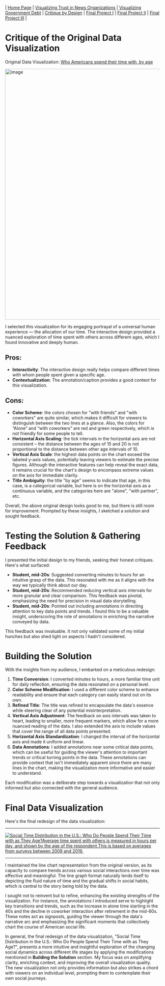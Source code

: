 | [Home Page](https://mingyu404.github.io/TellingStoriesWithData/) | [Visualizing Trust in News Organizations](/trust_news_organization.html) | [Visualizing Government Debt](https://mingyu404.github.io/TellingStoriesWithData/government_debt.md) | [Critique by Design](critique-by-design.md) | [Final Project I](final-project-part-one) | [Final Project II](final-project-part-two) | [Final Project III](final-project-part-three) |

# Critique of the Original Data Visualization

Original Data Visualization:  [Who Americans spend their time with, by age](https://ourworldindata.org/time-use#who-do-we-spend-time-with-across-our-lifetime)

<img width="817" alt="image" src="https://github.com/mingyu404/TellingStoriesWithData/assets/123033972/5ee1be22-f505-4197-b716-88795755e037">

I selected this visualization for its engaging portrayal of a universal human experience — the allocation of our time. The interactive design provided a nuanced exploration of time spent with others across different ages, which I found innovative and deeply human.

## Pros:

- **Interactivity**: The interactive design really helps compare different times with whom people spent given a specific age. 
- **Contextualization**: The annotation/caption provides a good context for this visualization.

## Cons:

- **Color Scheme**: the colors chosen for "with friends" and "with coworkers" are quite similar, which makes it difficult for viewers to distinguish between the two lines at a glance. Also, the colors for “Alone” and “with coworkers” are red and green respectively, which is not friendly for some people to tell. 
- **Horizontal Axis Scaling**: the tick intervals in the horizontal axis are not consistent – the distance between the ages of 15 and 20 is not proportional to the distance between other age intervals of 10. 
- **Vertical Axis Scale**: the highest data points on the chart exceed the labeled y-axis values, potentially leaving viewers to estimate the precise figures. Although the interactive features can help reveal the exact data, it remains crucial for the chart's design to encompass extreme values on the axis for immediate clarity.
- **Title Ambiguity**: the title "by age" seems to indicate that age, in this case, is a categorical variable, but here is on the horizontal axis as a continuous variable, and the categories here are "alone", "with partner", etc. 

Overall, the above original design looks good to me, but there is still room for improvement. Prompted by these insights, I sketched a solution and sought feedback.

# Testing the Solution & Gathering Feedback

I presented the initial design to my friends, seeking their honest critiques. Here's what surfaced:

- **Student, mid-20s**: Suggested converting minutes to hours for an intuitive grasp of the data. This resonated with me as it aligns with the way we typically think about our day.
- **Student, mid-20s**: Recommended reducing vertical axis intervals for more granular and clear comparison. This feedback was pivotal, emphasizing the need for precision in visual data storytelling.
- **Student, mid-20s**: Pointed out including annotations in directing attention to key data points and trends. I found this to be a valuable insight, underscoring the role of annotations in enriching the narrative conveyed by data.

This feedback was invaluable. It not only validated some of my initial hunches but also shed light on aspects I hadn't considered.

# Building the Solution

With the insights from my audience, I embarked on a meticulous redesign:

1. **Time Conversion**: I converted minutes to hours, a more familiar time unit for daily reflection, ensuring the data resonated on a personal level.
2. **Color Scheme Modification**: I used a different color scheme to enhance readability and ensure that each category can easily stand out on its own.
3. **Refined Title**: The title was refined to encapsulate the data's essence while steering clear of any potential misinterpretation.
4. **Vertical Axis Adjustment**: The feedback on axis intervals was taken to heart, leading to smaller, more frequent markers, which allow for a more nuanced reading of the data. I also extended the axis to include values that cover the range of all data points presented.
5. **Horizontal Axis Standardization**: I changed the interval of the horizontal axis and made it uniform and linear.
6. **Data Annotations**: I added annotations near some critical data points, which can be useful for guiding the viewer's attention to important trends or critical turning points in the data. These annotations can provide context that isn't immediately apparent since there are many lines in the chart, making the visualization more informative and easier to understand.

Each modification was a deliberate step towards a visualization that not only informed but also connected with the general audience.

# Final Data Visualization

Here's the final redesign of the data visualization:

---

<div class='tableauPlaceholder' id='viz1700098523120' style='position: relative'><noscript><a href='#'><img
                alt='Social Time Distribution in the U.S.: Who Do People Spend Their Time with as They Age?Average time spent with others is measured in hours per day, and shown by the age of the respondent.This is based on averages from surveys between 2009 and 2019. '
                src='https:&#47;&#47;public.tableau.com&#47;static&#47;images&#47;hw&#47;hw34_17000972659030&#47;Sheet1&#47;1_rss.png'
                style='border: none' /></a></noscript><object class='tableauViz' style='display:none;'>
        <param name='host_url' value='https%3A%2F%2Fpublic.tableau.com%2F' />
        <param name='embed_code_version' value='3' />
        <param name='site_root' value='' />
        <param name='name' value='hw34_17000972659030&#47;Sheet1' />
        <param name='tabs' value='no' />
        <param name='toolbar' value='yes' />
        <param name='static_image'
            value='https:&#47;&#47;public.tableau.com&#47;static&#47;images&#47;hw&#47;hw34_17000972659030&#47;Sheet1&#47;1.png' />
        <param name='animate_transition' value='yes' />
        <param name='display_static_image' value='yes' />
        <param name='display_spinner' value='yes' />
        <param name='display_overlay' value='yes' />
        <param name='display_count' value='yes' />
        <param name='language' value='en-US' />
        <param name='filter' value='publish=yes' />
    </object></div>
<script type='text/javascript'>                    
    var divElement = document.getElementById('viz1700098523120'); 
    var vizElement = divElement.getElementsByTagName('object')[0]; 
    vizElement.style.width = '100%'; 
    vizElement.style.height = (divElement.offsetWidth * 0.75) + 'px'; 
    var scriptElement = document.createElement('script'); 
    scriptElement.src = 'https://public.tableau.com/javascripts/api/viz_v1.js'; 
    vizElement.parentNode.insertBefore(scriptElement, vizElement);                
</script>

---

I maintained the line chart representation from the original version, as its capacity to compare trends across various social interactions over time was effective and meaningful. The line graph format naturally lends itself to depicting the fluid nature of time and the gradual shifts in social habits, which is central to the story being told by the data.

I sought not to reinvent but to refine, enhancing the existing strengths of the visualization. For instance, the annotations I introduced serve to highlight key transitions and trends, such as the increase in alone time starting in the 40s and the decline in coworker interaction after retirement in the mid-60s. These notes act as signposts, guiding the viewer through the data's narrative arc and emphasizing the significant moments that collectively chart the course of American social life.

In general, the final redesign of the data visualization, "Social Time Distribution in the U.S.: Who Do People Spend Their Time with as They Age?", presents a more intuitive and insightful exploration of the changing social dynamics across different life stages by applying the modifications mentioned in **Building the Solution** section. My focus was on amplifying clarity, enriching context, and improving the overall visualization quality. The new visualization not only provides information but also strikes a chord with viewers on an individual level, prompting them to contemplate their own social journeys.
